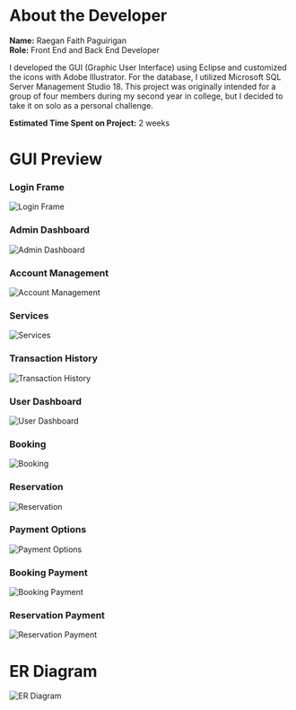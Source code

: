 # About the Developer

**Name:** Raegan Faith Paguirigan  
**Role:** Front End and Back End Developer

I developed the GUI (Graphic User Interface) using Eclipse and customized the icons with Adobe Illustrator. For the database, I utilized Microsoft SQL Server Management Studio 18. This project was originally intended for a group of four members during my second year in college, but I decided to take it on solo as a personal challenge.

**Estimated Time Spent on Project:** 2 weeks

# GUI Preview

### Login Frame
![Login Frame](img/LOGINFRAME.png)

### Admin Dashboard
![Admin Dashboard](img/ADMINDB.png)

### Account Management
![Account Management](img/ACCOUNTFINAL.png)

### Services
![Services](img/SERVICEFINAL.png)

### Transaction History
![Transaction History](img/TRANSACTIONHISTORY.png)

### User Dashboard
![User Dashboard](img/USERDASHBOARD.png)

### Booking
![Booking](img/BOOKINGFINAL.png)

### Reservation
![Reservation](img/RESERVATIONFINAL.png)

### Payment Options
![Payment Options](img/PAYMENTOPTIONS.png)

### Booking Payment
![Booking Payment](img/BOOKINGPAYMENT.png)

### Reservation Payment
![Reservation Payment](img/RESERVATIONPAYMENT.png)

# ER Diagram

![ER Diagram](img/UpdatedDiagram.png)
